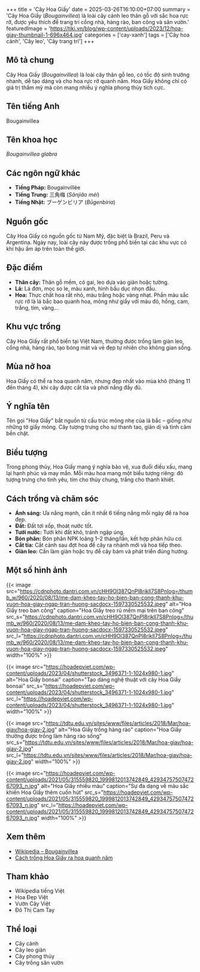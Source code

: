+++
title = 'Cây Hoa Giấy'
date = 2025-03-26T16:10:00+07:00
summary = 'Cây Hoa Giấy (*Bougainvillea*) là loài cây cảnh leo thân gỗ với sắc hoa rực rỡ, được yêu thích để trang trí cổng nhà, hàng rào, ban công và sân vườn.'
featuredImage = 'https://tiki.vn/blog/wp-content/uploads/2023/12/hoa-giay-thumbnail-1-696x464.jpg'
categories = ['cay-xanh']
tags = ['Cây hoa cảnh', 'Cây leo', 'Cây trang trí']
+++

## Mô tả chung

Cây Hoa Giấy (*Bougainvillea*) là loài cây thân gỗ leo, có tốc độ sinh trưởng nhanh, dễ tạo dáng và cho hoa rực rỡ quanh năm. Hoa Giấy không chỉ có giá trị thẩm mỹ mà còn mang nhiều ý nghĩa phong thủy tích cực.

## Tên tiếng Anh

Bougainvillea

## Tên khoa học

*Bougainvillea glabra*

## Các ngôn ngữ khác

- **Tiếng Pháp:** Bougainvillée
- **Tiếng Trung:** 三角梅 (*Sānjiǎo méi*)
- **Tiếng Nhật:** ブーゲンビリア (*Būgenbiria*)

## Nguồn gốc

Cây Hoa Giấy có nguồn gốc từ Nam Mỹ, đặc biệt là Brazil, Peru và Argentina. Ngày nay, loài cây này được trồng phổ biến tại các khu vực có khí hậu ấm áp trên toàn thế giới.

## Đặc điểm

- **Thân cây:** Thân gỗ mềm, có gai, leo dựa vào giàn hoặc tường.
- **Lá:** Lá đơn, mọc so le, màu xanh, hình bầu dục nhọn đầu.
- **Hoa:** Thực chất hoa rất nhỏ, màu trắng hoặc vàng nhạt. Phần màu sắc rực rỡ là lá bắc bao quanh hoa, mỏng như giấy với màu đỏ, hồng, cam, trắng, tím, vàng...

## Khu vực trồng

Cây Hoa Giấy rất phổ biến tại Việt Nam, thường được trồng làm giàn leo, cổng nhà, hàng rào, tạo bóng mát và vẻ đẹp tự nhiên cho không gian sống.

## Mùa nở hoa

Hoa Giấy có thể ra hoa quanh năm, nhưng đẹp nhất vào mùa khô (tháng 11 đến tháng 4), khi cây được cắt tỉa và phơi nắng đầy đủ.

## Ý nghĩa tên

Tên gọi "Hoa Giấy" bắt nguồn từ cấu trúc mỏng nhẹ của lá bắc – giống như những tờ giấy mỏng. Cây tượng trưng cho sự thanh tao, giản dị và tình cảm bền chặt.

## Biểu tượng

Trong phong thủy, Hoa Giấy mang ý nghĩa bảo vệ, xua đuổi điều xấu, mang lại hạnh phúc và may mắn. Mỗi màu hoa mang một biểu tượng riêng: đỏ tượng trưng cho tình yêu, tím cho thủy chung, trắng cho thanh khiết.

## Cách trồng và chăm sóc

- **Ánh sáng:** Ưa nắng mạnh, cần ít nhất 6 tiếng nắng mỗi ngày để ra hoa đẹp.
- **Đất:** Đất tơi xốp, thoát nước tốt.
- **Tưới nước:** Tưới khi đất khô, tránh ngập úng.
- **Bón phân:** Bón phân NPK loãng 1–2 tháng/lần, kết hợp phân hữu cơ.
- **Cắt tỉa:** Cắt cành sau đợt hoa để cây ra nhánh mới và hoa tiếp theo.
- **Giàn leo:** Cần làm giàn hoặc trụ để cây bám và phát triển đúng hướng.

## Một số hình ảnh

{{< image src="https://cdnphoto.dantri.com.vn/cHH9Ol387QnPl8rikll7S8PnIog=/thumb_w/960/2020/08/13/me-dam-kheo-tay-ho-bien-ban-cong-thanh-khu-vuon-hoa-giay-ngap-tran-huong-sacdocx-1597330525532.jpeg"
           alt="Hoa Giấy treo ban công"
           caption="Hoa Giấy treo rủ mềm mại trên ban công"
           src_s="https://cdnphoto.dantri.com.vn/cHH9Ol387QnPl8rikll7S8PnIog=/thumb_w/960/2020/08/13/me-dam-kheo-tay-ho-bien-ban-cong-thanh-khu-vuon-hoa-giay-ngap-tran-huong-sacdocx-1597330525532.jpeg"
           src_l="https://cdnphoto.dantri.com.vn/cHH9Ol387QnPl8rikll7S8PnIog=/thumb_w/960/2020/08/13/me-dam-kheo-tay-ho-bien-ban-cong-thanh-khu-vuon-hoa-giay-ngap-tran-huong-sacdocx-1597330525532.jpeg"
           width="100%" >}}

{{< image src="https://hoadepviet.com/wp-content/uploads/2023/04/shutterstock_3496371-1-1024x980-1.jpg"
           alt="Hoa Giấy bonsai"
           caption="Tạo dáng nghệ thuật với cây Hoa Giấy bonsai"
           src_s="https://hoadepviet.com/wp-content/uploads/2023/04/shutterstock_3496371-1-1024x980-1.jpg"
           src_l="https://hoadepviet.com/wp-content/uploads/2023/04/shutterstock_3496371-1-1024x980-1.jpg"
           width="100%" >}}

{{< image src="https://tdtu.edu.vn/sites/www/files/articles/2018/Mar/hoa-giay/hoa-giay-2.jpg"
           alt="Hoa Giấy trồng hàng rào"
           caption="Hoa Giấy thường được trồng làm hàng rào sống"
           src_s="https://tdtu.edu.vn/sites/www/files/articles/2018/Mar/hoa-giay/hoa-giay-2.jpg"
           src_l="https://tdtu.edu.vn/sites/www/files/articles/2018/Mar/hoa-giay/hoa-giay-2.jpg"
           width="100%" >}}

{{< image src="https://hoadepviet.com/wp-content/uploads/2021/05/315559820_1999812013742849_4293475750747267093_n.jpg"
           alt="Hoa Giấy nhiều màu"
           caption="Sự đa dạng về màu sắc khiến Hoa Giấy thêm cuốn hút"
           src_s="https://hoadepviet.com/wp-content/uploads/2021/05/315559820_1999812013742849_4293475750747267093_n.jpg"
           src_l="https://hoadepviet.com/wp-content/uploads/2021/05/315559820_1999812013742849_4293475750747267093_n.jpg"
           width="100%" >}}

## Xem thêm

- [Wikipedia – Bougainvillea](https://vi.wikipedia.org/wiki/Hoa_gi%E1%BA%A5y)
- [Cách trồng Hoa Giấy ra hoa quanh năm](https://hoadepviet.com/cach-trong-va-cham-soc-hoa-giay/)

## Tham khảo

- Wikipedia tiếng Việt
- Hoa Đẹp Việt
- Vườn Cây Việt
- Đô Thị Cam Tay

## Thể loại

- Cây cảnh
- Cây leo giàn
- Cây phong thủy
- Cây trồng sân vườn
